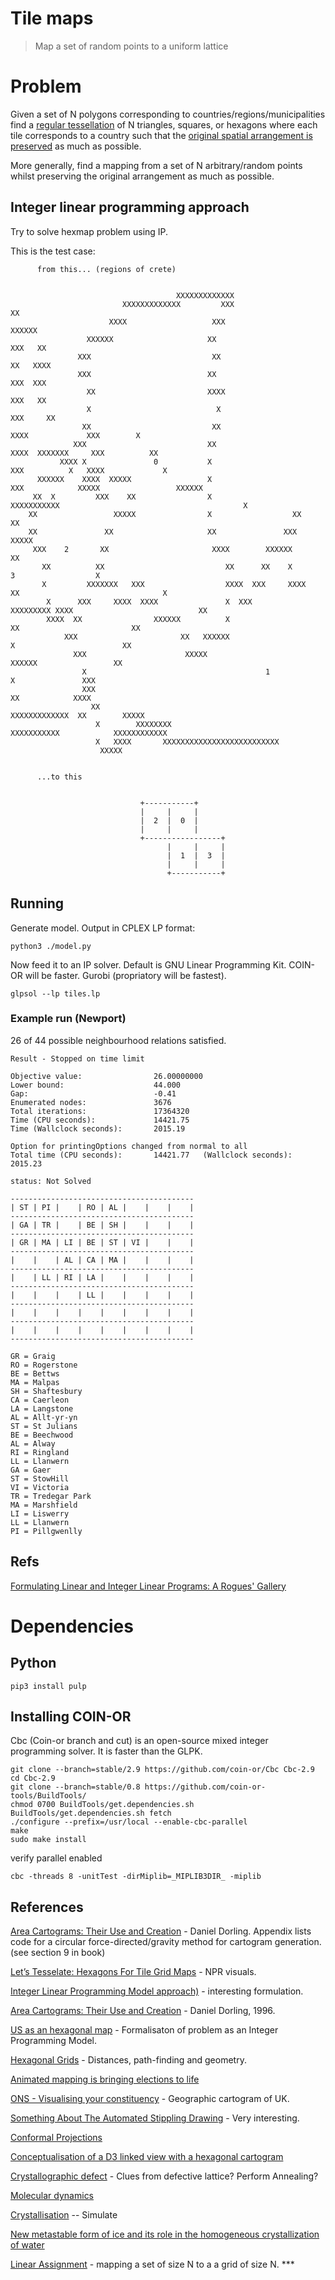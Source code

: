 # Tile maps

> Map a set of random points to a uniform lattice

# Problem

Given a set of N polygons corresponding to countries/regions/municipalities find 
a [regular tessellation](http://mathworld.wolfram.com/RegularTessellation.html) of N triangles, squares, 
or hexagons where each tile corresponds to a country such that the [original spatial arrangement is
preserved](http://blog.apps.npr.org/2015/05/11/hex-tile-maps.html) as much as possible.

More generally, find a mapping from a set of N arbitrary/random points whilst preserving the original 
arrangement as much as possible.

## Integer linear programming approach

Try to solve hexmap problem using IP.

This is the test case:

```
      from this... (regions of crete)


                                     XXXXXXXXXXXXX
                         XXXXXXXXXXXXX         XXX                                                               XX
                      XXXX                   XXX                                                              XXXXXX
                 XXXXXX                     XX                                                              XXX   XX
               XXX                           XX                                                           XX   XXXX
               XXX                          XX                                                          XXX  XXX
                 XX                         XXXX                                                      XXX   XX
                 X                            X                                                     XXX     XX
                XX                           XX                                  XXXX             XXX        X
              XXX                           XX                                XXXX  XXXXXXX     XXX          XX
           XXXX X               0           X                               XXX          X   XXXX             X
      XXXXXX    XXXX  XXXXX                 X                             XXX            XXXXX                 XXXXXX
     XX  X         XXX    XX                X                   XXXXXXXXXXX                                         X
    XX                 XXXXX                X                  XX                                                 XX
    XX               XX                     XX               XXX                                              XXXXX
     XXX    2       XX                       XXXX        XXXXXX                                              XX
       XX          XX                           XX      XX    X                          3                  X
       X         XXXXXXX   XXX                  XXXX  XXX     XXXX        XX                                X
        X      XXX     XXXX  XXXX               X  XXX           XXXXXXXXX XXXX                            XX
        XXXX  XX                XXXXXX          X                              XX                         XX
            XXX                       XX   XXXXXX                               X                        XX
              XXX                      XXXXX                                     XXXXXX                 XX
                X                                        1                            X               XXX
                XXX                                                                  XX            XXXX
                  XX                                                  XXXXXXXXXXXXX  XX        XXXXX
                   X        XXXXXXXX                        XXXXXXXXXXX            XXXXXXXXXXXX
                   X   XXXX       XXXXXXXXXXXXXXXXXXXXXXXXXX
                    XXXXX


      ...to this
        

                             +-----------+
                             |     |     |
                             |  2  |  0  |
                             |     |     |
                             +-----------------+
                                   |     |     |
                                   |  1  |  3  |
                                   |     |     |
                                   +-----------+
```

## Running

Generate model. Output in CPLEX LP format:

```
python3 ./model.py
```

Now feed it to an IP solver. Default is GNU Linear Programming Kit.
COIN-OR will be faster. Gurobi (propriatory will be fastest).

```
glpsol --lp tiles.lp
```

### Example run (Newport)

26 of 44 possible neighbourhood relations satisfied.

```
Result - Stopped on time limit

Objective value:                26.00000000
Lower bound:                    44.000
Gap:                            -0.41
Enumerated nodes:               3676
Total iterations:               17364320
Time (CPU seconds):             14421.75
Time (Wallclock seconds):       2015.19

Option for printingOptions changed from normal to all
Total time (CPU seconds):       14421.77   (Wallclock seconds):       2015.23

status: Not Solved

-----------------------------------------
| ST | PI |    | RO | AL |    |    |    |
-----------------------------------------
| GA | TR |    | BE | SH |    |    |    |
-----------------------------------------
| GR | MA | LI | BE | ST | VI |    |    |
-----------------------------------------
|    |    | AL | CA | MA |    |    |    |
-----------------------------------------
|    | LL | RI | LA |    |    |    |    |
-----------------------------------------
|    |    |    | LL |    |    |    |    |
-----------------------------------------
|    |    |    |    |    |    |    |    |
-----------------------------------------
|    |    |    |    |    |    |    |    |
-----------------------------------------

GR = Graig
RO = Rogerstone
BE = Bettws
MA = Malpas
SH = Shaftesbury
CA = Caerleon
LA = Langstone
AL = Allt-yr-yn
ST = St Julians
BE = Beechwood
AL = Alway
RI = Ringland
LL = Llanwern
GA = Gaer
ST = StowHill
VI = Victoria
TR = Tredegar Park
MA = Marshfield
LI = Liswerry
LL = Llanwern
PI = Pillgwenlly
```

## Refs

[Formulating Linear and Integer Linear Programs: A Rogues' Gallery](https://core.ac.uk/download/pdf/36730539.pdf)


# Dependencies

## Python

```
pip3 install pulp
```

## Installing COIN-OR

Cbc (Coin-or branch and cut) is an open-source mixed integer programming solver.
It is faster than the GLPK.

```
git clone --branch=stable/2.9 https://github.com/coin-or/Cbc Cbc-2.9
cd Cbc-2.9
git clone --branch=stable/0.8 https://github.com/coin-or-tools/BuildTools/
chmod 0700 BuildTools/get.dependencies.sh
BuildTools/get.dependencies.sh fetch
./configure --prefix=/usr/local --enable-cbc-parallel
make
sudo make install
```

verify parallel enabled

```
cbc -threads 8 -unitTest -dirMiplib=_MIPLIB3DIR_ -miplib
```



## References

[Area Cartograms: Their Use and Creation](http://www.dannydorling.org/wp-content/files/dannydorling_publication_id1448.pdf) - Daniel Dorling. Appendix lists code for a circular force-directed/gravity method for cartogram generation. (see section 9 in book)

[Let’s Tesselate: Hexagons For Tile Grid Maps](http://blog.apps.npr.org/2015/05/11/hex-tile-maps.html) - NPR visuals.

[Integer Linear Programming Model approach)](https://kunigami.blog/category/computer-science/integer-programming/) - interesting formulation.

[Area Cartograms: Their Use and Creation](http://www.dannydorling.org/wp-content/files/dannydorling_publication_id1448.pdf) - Daniel Dorling, 1996.

[US as an hexagonal map](https://kunigami.blog/2016/11/04/us-as-an-hexagonal-map/) - Formalisaton of problem as an Integer Programming Model.

[Hexagonal Grids](http://www.redblobgames.com/grids/hexagons/) - Distances, path-finding and geometry.

[Animated mapping is bringing elections to life](http://www.geog.ox.ac.uk/news/articles/150506-animated-mapping-elections.html)

[ONS - Visualising your constituency](http://visual.ons.gov.uk/visualising-your-constituency/) - Geographic cartogram of UK.

[Something About The Automated Stippling Drawing](http://community.wolfram.com/groups/-/m/t/759091) - Very interesting.

[Conformal Projections](http://www.progonos.com/furuti/MapProj/Dither/ProjConf/projConf.html)

[Conceptualisation of a D3 linked view with a hexagonal cartogram](http://www.ralphstraumann.ch/blog/2013/05/conceptualisation-of-a-d3-linked-view-with-hexagonal-cartogram/)

[Crystallographic defect](https://en.wikipedia.org/wiki/Crystallographic_defect) - Clues from defective lattice? Perform Annealing?

[Molecular dynamics](https://en.wikipedia.org/wiki/Molecular_dynamics)

[Crystallisation](http://practicalmaintenance.net/?p=1085) -- Simulate

[New metastable form of ice and its role in the homogeneous crystallization of water](http://www.nature.com/nmat/journal/v13/n7/full/nmat3977.html)

[Linear Assignment](https://github.com/src-d/lapjv) - mapping a set of size N to a a grid of size N. \*\*\*
